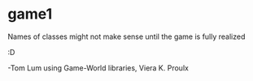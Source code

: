 game1
=====

Names of classes might not make sense until the game is fully realized

:D

-Tom Lum using Game-World libraries, Viera K. Proulx

